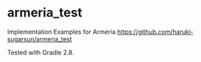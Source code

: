 # armeria_test
Implementation Examples for Armeria https://github.com/haruki-sugarsun/armeria_test

Tested with Gradle 2.8.
